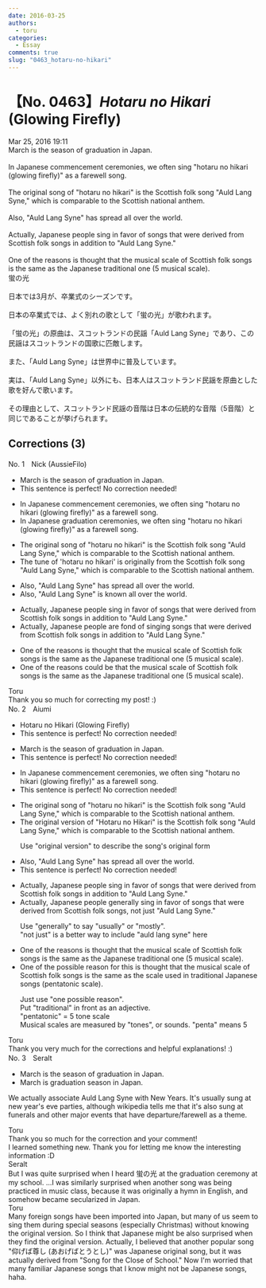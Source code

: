 ```yaml
---
date: 2016-03-25
authors:
  - toru
categories:
  - Essay
comments: true
slug: "0463_hotaru-no-hikari"
---
```


# 【No. 0463】<strong><em>Hotaru no Hikari</strong></em> (Glowing Firefly)
<div class="date">Mar 25, 2016 19:11</div>
<div id="post"><div id="body_show_ori">
March is the season of graduation in Japan.<br/><br/>In Japanese commencement ceremonies, we often sing "hotaru no hikari (glowing firefly)" as a farewell song.<br/><br/>The original song of "hotaru no hikari" is the Scottish folk song "Auld Lang Syne," which is comparable to the Scottish national anthem.<br/><br/>Also, "Auld Lang Syne" has spread all over the world. <br/><br/>Actually, Japanese people sing in favor of songs that were derived from Scottish folk songs in addition to "Auld Lang Syne."<br/><br/>One of the reasons is thought that the musical scale of Scottish folk songs is the same as the Japanese traditional one (5 musical scale).<br/>
</div></div>

<!-- more -->

<div id="post_ja"><div id="body_show_mo">
蛍の光<br/><br/>日本では3月が、卒業式のシーズンです。<br/><br/>日本の卒業式では、よく別れの歌として「蛍の光」が歌われます。<br/><br/>「蛍の光」の原曲は、スコットランドの民謡「Auld Lang Syne」であり、この民謡はスコットランドの国歌に匹敵します。<br/><br/>また、「Auld Lang Syne」は世界中に普及しています。<br/><br/>実は、「Auld Lang Syne」以外にも、日本人はスコットランド民謡を原曲とした歌を好んで歌います。<br/><br/>その理由として、スコットランド民謡の音階は日本の伝統的な音階（5音階）と同じであることが挙げられます。
</div></div>

## Corrections (3)
<div id="block"><div class="first_name"> No. 1　<span class="just_name">Nick (AussieFilo)</span></div><div id="block2">
<ul class="correction_field">
<li class="incorrect">March is the season of graduation in Japan.</li>
<li class="corrected perfect">This sentence is perfect! No correction needed!</li>
</ul>
<ul class="correction_field">
<li class="incorrect">In Japanese commencement ceremonies, we often sing "hotaru no hikari (glowing firefly)" as a farewell song.</li>
<li class="corrected correct">
In Japanese <span class="f_blue">graduation</span> ceremonies, we often sing "hotaru no hikari (glowing firefly)" as a farewell song.
</li>
</ul>
<ul class="correction_field">
<li class="incorrect">The original song of "hotaru no hikari" is the Scottish folk song "Auld Lang Syne," which is comparable to the Scottish national anthem.</li>
<li class="corrected correct">
The tune of 'hotaru no hikari' is<span class="f_blue"> originally from</span> the Scottish folk song "Auld Lang Syne," which is comparable to the Scottish national anthem.
</li>
</ul>
<ul class="correction_field">
<li class="incorrect">Also, "Auld Lang Syne" has spread all over the world.</li>
<li class="corrected correct">
Also, "Auld Lang Syne" <span class="f_blue">is known</span> all over the world.
</li>
</ul>
<ul class="correction_field">
<li class="incorrect">Actually, Japanese people sing in favor of songs that were derived from Scottish folk songs in addition to "Auld Lang Syne."</li>
<li class="corrected correct">
Actually, Japanese people <span class="f_blue">are fond of singing songs</span> that were derived from Scottish folk songs in addition to "Auld Lang Syne."
</li>
</ul>
<ul class="correction_field">
<li class="incorrect">One of the reasons is thought that the musical scale of Scottish folk songs is the same as the Japanese traditional one (5 musical scale).</li>
<li class="corrected correct">
One of the reasons could be that the musical scale of Scottish folk songs is the same as the Japanese traditional one (5 musical scale).
</li>
</ul>
</div><div class="name"><span class="just_name">Toru</span><br>
Thank you so much for correcting my post! :)
</div>
</div>
<div id="block"><div class="first_name"> No. 2　<span class="just_name">Aiumi</span></div><div id="block2">
<ul class="correction_field">
<li class="incorrect">Hotaru no Hikari (Glowing Firefly)</li>
<li class="corrected perfect">This sentence is perfect! No correction needed!</li>
</ul>
<ul class="correction_field">
<li class="incorrect">March is the season of graduation in Japan.</li>
<li class="corrected perfect">This sentence is perfect! No correction needed!</li>
</ul>
<ul class="correction_field">
<li class="incorrect">In Japanese commencement ceremonies, we often sing "hotaru no hikari (glowing firefly)" as a farewell song.</li>
<li class="corrected perfect">This sentence is perfect! No correction needed!</li>
</ul>
<ul class="correction_field">
<li class="incorrect">The original song of "hotaru no hikari" is the Scottish folk song "Auld Lang Syne," which is comparable to the Scottish national anthem.</li>
<li class="corrected correct">
The original <span class="f_blue">version </span>of "Hotaru no Hikari" is the Scottish folk song "Auld Lang Syne," which is comparable to the Scottish national anthem.
<p class="correction_comment">Use "original version" to describe the song's original form</p>
</li>
</ul>
<ul class="correction_field">
<li class="incorrect">Also, "Auld Lang Syne" has spread all over the world.</li>
<li class="corrected perfect">This sentence is perfect! No correction needed!</li>
</ul>
<ul class="correction_field">
<li class="incorrect">Actually, Japanese people sing in favor of songs that were derived from Scottish folk songs in addition to "Auld Lang Syne."</li>
<li class="corrected correct">
Actually, Japanese people <span class="f_blue">generally </span><span class="sline">sing in</span> favor <span class="sline">of</span><span class="f_blue"> </span>songs that were derived from Scottish folk songs, <span class="f_blue">not just</span> "Auld Lang Syne."
<p class="correction_comment">Use "generally" to say "usually" or "mostly". <br/>"not just" is a better way to include "auld lang syne" here</p>
</li>
</ul>
<ul class="correction_field">
<li class="incorrect">One of the reasons is thought that the musical scale of Scottish folk songs is the same as the Japanese traditional one (5 musical scale).</li>
<li class="corrected correct">
One <span class="sline">of the</span> <span class="f_blue">possible reason for this </span>is <span class="sline">thought</span> that the musical scale of Scottish folk songs is the same as the<span class="f_blue"> scale used in traditional </span>Japanese <span class="f_blue">songs </span>(<span class="f_blue">pentatonic</span> scale).
<p class="correction_comment">Just use "one possible reason".<br/>Put "traditional" in front as an adjective.<br/>"pentatonic" = 5 tone scale<br/>Musical scales are measured by "tones", or sounds. "penta" means 5</p>
</li>
</ul>
</div><div class="name"><span class="just_name">Toru</span><br>
Thank you very much for the corrections and helpful explanations! :)
</div>
</div>
<div id="block"><div class="first_name"> No. 3　<span class="just_name">Seralt</span></div><div id="block2">
<ul class="correction_field">
<li class="incorrect">March is the season of graduation in Japan.</li>
<li class="corrected correct">
March is <span class="f_blue">graduation season </span>in Japan.
</li>
</ul>
<p class="comment_small">
 We actually associate Auld Lang Syne with New Years. It's usually sung at new year's eve parties, although wikipedia tells me that it's also sung at funerals and other major events that have departure/farewell as a theme.
</p>

</div><div class="name"><span class="just_name">Toru</span><br>
Thank you so much for the correction and your comment!<br/>I learned something new. Thank you for letting me know the interesting information :D
</div>
<div class="name"><span class="just_name">Seralt</span><br>
But I was quite surprised when I heard 蛍の光 at the graduation ceremony at my school. ...I was similarly surprised when another song was being practiced in music class, because it was originally a hymn in English, and somehow became secularized in Japan.
</div>
<div class="name"><span class="just_name">Toru</span><br>
Many foreign songs have been imported into Japan, but many of us seem to sing them during special seasons (especially Christmas) without knowing the original version. So I think that Japanese might be also surprised when they find the original version. Actually, I believed that another popular song "仰げば尊し (あおげばとうとし)" was Japanese original song, but it was actually derived from "Song for the Close of School." Now I'm worried that many familiar Japanese songs that I know might not be Japanese songs, haha.
</div>
</div>
